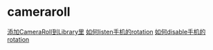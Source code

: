 # cameraroll

[添加CameraRoll到Library里](http://blog.csdn.net/xiaoyangyijiu/article/details/51202651)
[如何listen手机的rotation](https://www.npmjs.com/package/react-native-orientation)
[如何disable手机的rotation](http://stackoverflow.com/questions/32176548/how-to-disable-rotation-in-react-native)
